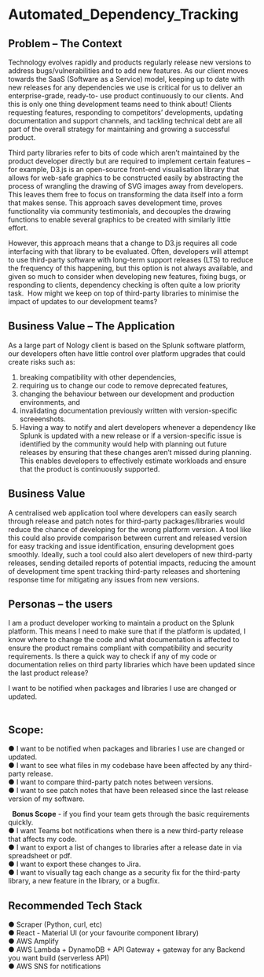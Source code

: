 # Automated_Dependency_Tracking

## Problem – The Context 
Technology evolves rapidly and products regularly release new versions to address
bugs/vulnerabilities and to add new features. As our client moves towards
the SaaS (Software as a Service) model, keeping up to date with new releases for
any dependencies we use is critical for us to deliver an enterprise-grade, ready-to-
use product continuously to our clients.
And this is only one thing development teams need to think about! Clients requesting
features, responding to competitors’ developments, updating documentation and
support channels, and tackling technical debt are all part of the overall strategy for
maintaining and growing a successful product. <br/>

Third party libraries refer to bits of code which aren’t maintained by the product
developer directly but are required to implement certain features – for example, D3.js
is an open-source front-end visualisation library that allows for web-safe graphics to
be constructed easily by abstracting the process of wrangling the drawing of SVG
images away from developers. This leaves them free to focus on transforming the
data itself into a form that makes sense. This approach saves development time,
proves functionality via community testimonials, and decouples the drawing functions
to enable several graphics to be created with similarly little effort.  <br/>

However, this approach means that a change to D3.js requires all code interfacing
with that library to be evaluated. Often, developers will attempt to use third-party
software with long-term support releases (LTS) to reduce the frequency of this
happening, but this option is not always available, and given so much to consider
when developing new features, fixing bugs, or responding to clients, dependency
checking is often quite a low priority task. 
How might we keep on top of third-party libraries to minimise the impact of updates
to our development teams?

## Business Value – The Application

As a large part of Nology client is based on the Splunk software platform, our
developers often have little control over platform upgrades that could create risks
such as: 
1. breaking compatibility with other dependencies,  
2. requiring us to change our code to remove deprecated features,  
3. changing the behaviour between our development and production
environments, and 
4. invalidating documentation previously written with version-specific
screeenshots. 
5. Having a way to notify and alert developers whenever a dependency like
Splunk is updated with a new release or if a version-specific issue is identified
by the community would help with planning out future releases by ensuring
that these changes aren’t missed during planning. This enables developers to effectively estimate workloads and ensure that the product is continuously
supported.

## Business Value 

A centralised web application tool where developers can easily search through
release and patch notes for third-party packages/libraries would reduce the chance
of developing for the wrong platform version. A tool like this could also provide
comparison between current and released version for easy tracking and issue
identification, ensuring development goes smoothly. Ideally, such a tool could also
alert developers of new third-party releases, sending detailed reports of potential
impacts, reducing the amount of development time spent tracking third-party
releases and shortening response time for mitigating any issues from new versions. 

## Personas – the users 
I am a product developer working to maintain a product on the Splunk platform. This
means I need to make sure that if the platform is updated, I know where to change
the code and what documentation is affected to ensure the product remains
compliant with compatibility and security requirements. Is there a quick way to check
if any of my code or documentation relies on third party libraries which have been
updated since the last product release?  <br/>

I want to be notified when packages and libraries I use are changed or updated.  <br/>
 
## Scope: 

● I want to be notified when packages and libraries I use are changed or updated. <br/>
● I want to see what files in my codebase have been affected by any third-party release. <br/>
● I want to compare third-party patch notes between versions. <br/>
● I want to see patch notes that have been released since the last release version of my software. <br/>

 
**Bonus Scope** - if you find your team gets through the basic requirements quickly. <br/>
● I want Teams bot notifications when there is a new third-party release that affects my code. <br/>
● I want to export a list of changes to libraries after a release date in via spreadsheet or pdf. <br/>
● I want to export these changes to Jira. <br/>
● I want to visually tag each change as a security fix for the third-party library, a new feature in the library, or a bugfix. <br/>

## Recommended Tech Stack 
● Scraper (Python, curl, etc)  <br/>
● React - Material UI (or your favourite component library) <br/>
● AWS Amplify <br/>
● AWS Lambda + DynamoDB + API Gateway  + gateway for any Backend you want build (serverless API) <br/>
● AWS SNS for notifications <br/>
